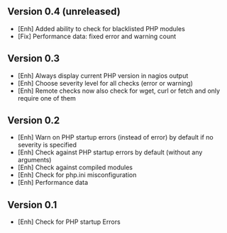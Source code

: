 Version 0.4 (unreleased)
-----------

- [Enh]		Added ability to check for blacklisted PHP modules
- [Fix]		Performance data: fixed error and warning count

Version 0.3
-----------

- [Enh]		Always display current PHP version in nagios output
- [Enh]		Choose severity level for all checks (error or warning)
- [Enh]		Remote checks now also check for wget, curl or fetch and only require one of them

Version 0.2
-----------

- [Enh]		Warn on PHP startup errors (instead of error) by default if no severity is specified
- [Enh]		Check against PHP startup errors by default (without any arguments)
- [Enh]		Check against compiled modules
- [Enh]		Check for php.ini misconfiguration
- [Enh]		Performance data

Version 0.1
-----------

- [Enh]		Check for PHP startup Errors
